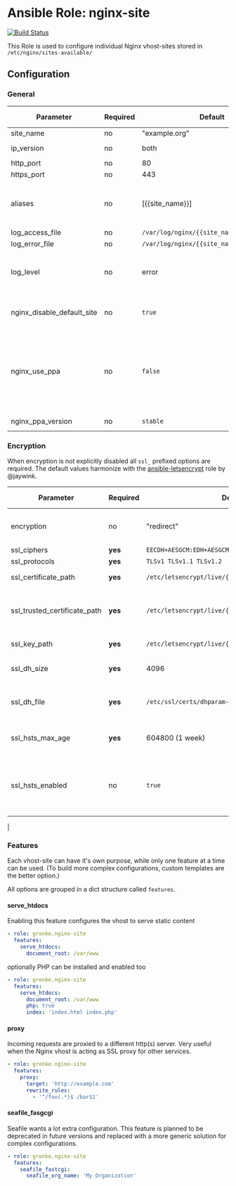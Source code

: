 Ansible Role: nginx-site
========================

[![Build Status](https://travis-ci.org/gronke/ansible-nginx-site.svg?branch=add-travis-tests)](https://travis-ci.org/gronke/ansible-nginx-site)

This Role is used to configure individual Nginx vhost-sites stored in `/etc/nginx/sites-available/`

## Configuration

### General

| Parameter       | Required   | Default         | Options / Comment                                         |
| --------------- | ---------- | --------------- | --------------------------------------------------------- |
| site_name       | no         | "example.org"   |                                                           |
| ip_version      | no         | both            | `both`, `IPv4`, `IPv6`                                    |
| http_port       | no         | 80              | 0 - 65535                                                 |
| https_port      | no         | 443             | 0 - 65535                                                 |
| aliases         | no         | [{{site_name}}] | List of strings with domain names (Wildcard `*`)          |
| log_access_file | no         | `/var/log/nginx/{{site_name}}_access.log` |                                 |
| log_error_file  | no         | `/var/log/nginx/{{site_name}}_error.log` |                                  |
| log_level       | no         | error   | `debug`, `info`, `notice`, `warn`, `error`, `crit`, `alert`, or `emerg` |
| nginx_disable_default_site | no | `true`       | `true` disables the default nginx vhost                   |
| nginx_use_ppa   | no       | `false`        |  **Ubuntu or Ubuntu-based systems only** If true, will use the official nginx development ppa         |
| nginx_ppa_version | no       | `stable`        |  `stable` or `develop`                                    |

### Encryption

When encryption is not explicitly disabled all `ssl_` prefixed options are required. The default values harmonize with the [ansible-letsencrypt](https://github.com/jaywink/ansible-letsencrypt) role by @jaywink.


| Parameter                    | Required  | Default         | Options / Comment                                         |
| ---------------------------- | --------- | --------------- | --------------------------------------------------------- |
| encryption                   | no        | "redirect"      | `force`, `redirect`, `optional`, `off`                    |
| ssl_ciphers                  | **yes**   | `EECDH+AESGCM:EDH+AESGCM:AES256+EECDH:AES256+EDH` | [[see](https://raymii.org/s/tutorials/Strong_SSL_Security_On_nginx.html#The_Cipher_Suite)] |
| ssl_protocols                | **yes**   | `TLSv1 TLSv1.1 TLSv1.2` | [[see](https://raymii.org/s/tutorials/Strong_SSL_Security_On_nginx.html#SSLv2_and_SSLv3)] |
| ssl_certificate_path         | **yes**   | `/etc/letsencrypt/live/{{site_name}}/fullchain.pem` | defaults to LetsEncrypt |
| ssl_trusted_certificate_path | **yes**   | `/etc/letsencrypt/live/{{site_name}}/fullchain.pem` | defaults to LetsEncrypt, needed for [OCSP Stapling](https://raymii.org/s/tutorials/Strong_SSL_Security_On_nginx.html#OCSP_Stapling) |
| ssl_key_path                 | **yes**   | `/etc/letsencrypt/live/{{site_name}}/privkey.pem` | defaults to LetsEncrypt |
| ssl_dh_size                  | **yes**   | 4096      | *this will take a while to generate*                          |
| ssl_dh_file                  | **yes**   | `/etc/ssl/certs/dhparam-{{ ssl_dh_size }}.pem` | *consider pre-generating this file* |
|ssl_hsts_max_age              | **yes**   | 604800 (1 week) | `encryption` must be set to `force` or `redirect`    |                                                        |
|ssl_hsts_enabled              |   no     | `true` |  This is only enabled when `encryption` is set to `force` or `redirect` |
|

### Features

Each vhost-site can have it's own purpose, while only one feature at a time can be used. (To build more complex configurations, custom templates are the better option.)

All options are grouped in a dict structure called `features`.

#### serve_htdocs

Enabling this feature configures the vhost to serve static content

```yaml
- role: gronke.nginx-site
  features:
    serve_htdocs:
      document_root: /var/www
```

optionally PHP can be installed and enabled too

```yaml
- role: gronke.nginx-site
  features:
    serve_htdocs:
      document_root: /var/www
      php: true
      index: 'index.html index.php'
```

#### proxy

Incoming requests are proxied to a different http(s) server. Very useful when the Nginx vhost is acting as SSL proxy for other services.

```yaml
- role: gronke.nginx-site
  features:
    proxy:
      target: 'http://example.com'
      rewrite_rules:
        - '^/foo(.*)$ /bar$1'
```

#### seafile_fasgcgi

Seafile wants a lot extra configuration. This feature is planned to be deprecated in future versions and replaced with a more generic solution for complex configurations.

```yaml
- role: gronke.nginx-site
  features:
    seafile_fastcgi:
      seafile_org_name: 'My Organization'
```
